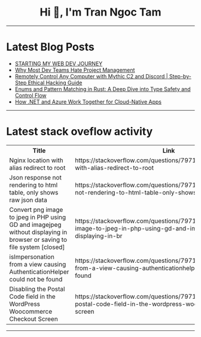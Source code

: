 <h1 align="center">Hi 👋, I'm Tran Ngoc Tam</h1>

---

# Latest Blog Posts 
<!-- BLOG-POST-LIST:START -->
- [STARTING MY WEB DEV JOURNEY](https://dev.to/krish_tarwey_ac06b4fc7032/starting-my-web-dev-journey-16bl)
- [Why Most Dev Teams Hate Project Management](https://dev.to/teamcamp/why-most-dev-teams-hate-project-management-175l)
- [Remotely Control Any Computer with Mythic C2 and Discord | Step-by-Step Ethical Hacking Guide](https://dev.to/shadow_3/remotely-control-any-computer-with-mythic-c2-and-discord-step-by-step-ethical-hacking-guide-52eo)
- [Enums and Pattern Matching in Rust: A Deep Dive into Type Safety and Control Flow](https://dev.to/ajtech0001/enums-and-pattern-matching-in-rust-a-deep-dive-into-type-safety-and-control-flow-1gjp)
- [How .NET and Azure Work Together for Cloud-Native Apps](https://dev.to/zarajohnson/how-net-and-azure-work-together-for-cloud-native-apps-3h26)
<!-- BLOG-POST-LIST:END -->

---

# Latest stack oveflow activity
<table>
  <tr><th>Title</th><th>Link</th></tr>
  <!-- STACKOVERFLOW:START --><tr><td>Nginx location with alias redirect to root</td><td>https://stackoverflow.com/questions/79718099/nginx-location-with-alias-redirect-to-root</td></tr><tr><td>Json response not rendering to html table, only shows raw json data</td><td>https://stackoverflow.com/questions/79718062/json-response-not-rendering-to-html-table-only-shows-raw-json-data</td></tr><tr><td>Convert png image to jpeg in PHP using GD and imagejpeg without displaying in browser or saving to file system [closed]</td><td>https://stackoverflow.com/questions/79717807/convert-png-image-to-jpeg-in-php-using-gd-and-imagejpeg-without-displaying-in-br</td></tr><tr><td>isImpersonation from a view causing AuthenticationHelper could not be found</td><td>https://stackoverflow.com/questions/79717714/isimpersonation-from-a-view-causing-authenticationhelper-could-not-be-found</td></tr><tr><td>Disabling the Postal Code field in the WordPress Woocommerce Checkout Screen</td><td>https://stackoverflow.com/questions/79717688/disabling-the-postal-code-field-in-the-wordpress-woocommerce-checkout-screen</td></tr><!-- STACKOVERFLOW:END -->
</table>

---


